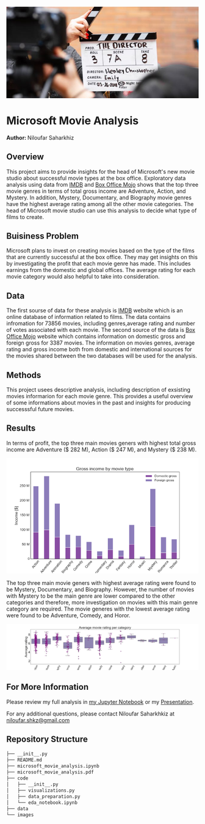![director shot](https://github.com/nil-91/Microsoft_Movie_Analysis/blob/main/images/director_shot.jpeg)

# Microsoft Movie Analysis

<b> Author: </b> Niloufar Saharkhiz

## Overview

This project aims to provide insights for the head of Microsoft's new movie studio about successful movie types at the box office. Exploratory data analysis using data from [IMDB](https://www.imdb.com/) and [Box Office Mojo](https://www.boxofficemojo.com/) shows that the top three movie genres in terms of total gross income are Adventure, Action, and Mystery. In addition, Mystery, Documentary, and Biography movie genres have the highest average rating among all the other movie categories. The head of Microsoft movie studio can use this analysis to decide what type of films to create. 

## Buisiness Problem

Microsoft plans to invest on creating movies based on the type of the films that are currently successful at the box office. They may get insights on this by investigating the profit that each movie genre has made. This includes earnings from the domestic and global offices. The average rating for each movie category would also helpful to take into consideration.

## Data

The first sourse of data for these analysis is [IMDB](https://www.imdb.com/) website which is an online database of information related to films. The data contains infromation for 73856 movies, including genres,average rating and number of votes associated with each movie. The second source of the data is [Box Office Mojo](https://www.boxofficemojo.com/) website which contains information on domestic gross and foreign gross for 3387 movies. The information on movies genres, average rating and gross income both from domestic and international sources for the movies shared between the two databases will be used for the analysis. 

## Methods

This project usees descriptive analysis, including description of exsisting movies informarion for each movie genre. This provides a useful overview of some informations about movies in the past and insights for producing successsful future movies. 


## Results

In terms of profit, the top three main movies geners with highest total gross income are Adventure ($ 282 M), Action ($ 247 M), and Mystery ($ 238 M). 

![Gross income vs movie genre](https://github.com/nil-91/Microsoft_Movie_Analysis/blob/main/images/genre_vs_income.png)


The top three main movie geners with highest average rating were found to be Mystery, Documentary, and Biography. However, the number of movies with Mystery to be the main genre are lower compared to the other categories and therefore, more investigation on movies with this main genre category are required. The movie generes with the lowest average rating were found to be Adventure, Comedy, and Horor.

![Rating vs movie genre](https://github.com/nil-91/Microsoft_Movie_Analysis/blob/main/images/genre_vs_rating.png)


## For More Information

Please review my full analysis in [my Jupyter Notebook](./microsoft_movie_analysis.ipynb) or my [Presentation](./microsoft_movie_analysis.pdf).

For any additional questions, please contact Niloufar Saharkhkiz at [niloufar.shkz@gmail.com](mailto:niloufar.shkz@gmail.com)


## Repository Structure

```
├── __init__.py                         
├── README.md                           
├── microsoft_movie_analysis.ipynb  
├── microsoft_movie_analysis.pdf        
├── code
│   ├── __init__.py                     
│   ├── visualizations.py               
│   ├── data_preparation.py            
│   └── eda_notebook.ipynb             
├── data                                
└── images                              
```
